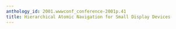 ```yaml
---
anthology_id: 2001.wwwconf_conference-2001p.41
title: Hierarchical Atomic Navigation for Small Display Devices
---
```

